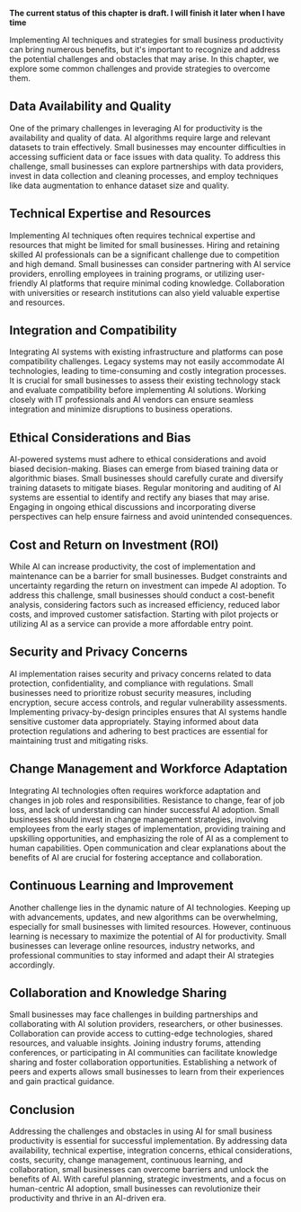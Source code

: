 **The current status of this chapter is draft. I will finish it later when I have time**

Implementing AI techniques and strategies for small business productivity can bring numerous benefits, but it's important to recognize and address the potential challenges and obstacles that may arise. In this chapter, we explore some common challenges and provide strategies to overcome them.

Data Availability and Quality
-----------------------------

One of the primary challenges in leveraging AI for productivity is the availability and quality of data. AI algorithms require large and relevant datasets to train effectively. Small businesses may encounter difficulties in accessing sufficient data or face issues with data quality. To address this challenge, small businesses can explore partnerships with data providers, invest in data collection and cleaning processes, and employ techniques like data augmentation to enhance dataset size and quality.

Technical Expertise and Resources
---------------------------------

Implementing AI techniques often requires technical expertise and resources that might be limited for small businesses. Hiring and retaining skilled AI professionals can be a significant challenge due to competition and high demand. Small businesses can consider partnering with AI service providers, enrolling employees in training programs, or utilizing user-friendly AI platforms that require minimal coding knowledge. Collaboration with universities or research institutions can also yield valuable expertise and resources.

Integration and Compatibility
-----------------------------

Integrating AI systems with existing infrastructure and platforms can pose compatibility challenges. Legacy systems may not easily accommodate AI technologies, leading to time-consuming and costly integration processes. It is crucial for small businesses to assess their existing technology stack and evaluate compatibility before implementing AI solutions. Working closely with IT professionals and AI vendors can ensure seamless integration and minimize disruptions to business operations.

Ethical Considerations and Bias
-------------------------------

AI-powered systems must adhere to ethical considerations and avoid biased decision-making. Biases can emerge from biased training data or algorithmic biases. Small businesses should carefully curate and diversify training datasets to mitigate biases. Regular monitoring and auditing of AI systems are essential to identify and rectify any biases that may arise. Engaging in ongoing ethical discussions and incorporating diverse perspectives can help ensure fairness and avoid unintended consequences.

Cost and Return on Investment (ROI)
-----------------------------------

While AI can increase productivity, the cost of implementation and maintenance can be a barrier for small businesses. Budget constraints and uncertainty regarding the return on investment can impede AI adoption. To address this challenge, small businesses should conduct a cost-benefit analysis, considering factors such as increased efficiency, reduced labor costs, and improved customer satisfaction. Starting with pilot projects or utilizing AI as a service can provide a more affordable entry point.

Security and Privacy Concerns
-----------------------------

AI implementation raises security and privacy concerns related to data protection, confidentiality, and compliance with regulations. Small businesses need to prioritize robust security measures, including encryption, secure access controls, and regular vulnerability assessments. Implementing privacy-by-design principles ensures that AI systems handle sensitive customer data appropriately. Staying informed about data protection regulations and adhering to best practices are essential for maintaining trust and mitigating risks.

Change Management and Workforce Adaptation
------------------------------------------

Integrating AI technologies often requires workforce adaptation and changes in job roles and responsibilities. Resistance to change, fear of job loss, and lack of understanding can hinder successful AI adoption. Small businesses should invest in change management strategies, involving employees from the early stages of implementation, providing training and upskilling opportunities, and emphasizing the role of AI as a complement to human capabilities. Open communication and clear explanations about the benefits of AI are crucial for fostering acceptance and collaboration.

Continuous Learning and Improvement
-----------------------------------

Another challenge lies in the dynamic nature of AI technologies. Keeping up with advancements, updates, and new algorithms can be overwhelming, especially for small businesses with limited resources. However, continuous learning is necessary to maximize the potential of AI for productivity. Small businesses can leverage online resources, industry networks, and professional communities to stay informed and adapt their AI strategies accordingly.

Collaboration and Knowledge Sharing
-----------------------------------

Small businesses may face challenges in building partnerships and collaborating with AI solution providers, researchers, or other businesses. Collaboration can provide access to cutting-edge technologies, shared resources, and valuable insights. Joining industry forums, attending conferences, or participating in AI communities can facilitate knowledge sharing and foster collaboration opportunities. Establishing a network of peers and experts allows small businesses to learn from their experiences and gain practical guidance.

Conclusion
----------

Addressing the challenges and obstacles in using AI for small business productivity is essential for successful implementation. By addressing data availability, technical expertise, integration concerns, ethical considerations, costs, security, change management, continuous learning, and collaboration, small businesses can overcome barriers and unlock the benefits of AI. With careful planning, strategic investments, and a focus on human-centric AI adoption, small businesses can revolutionize their productivity and thrive in an AI-driven era.

